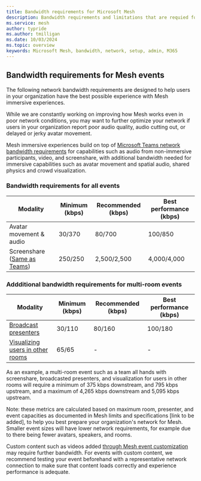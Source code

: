 ```yaml
---
title: Bandwidth requirements for Microsoft Mesh
description: Bandwidth requirements and limitations that are requied for users to acecss Microsoft Mesh on their networks.
ms.service: mesh
author: typride
ms.author: tmilligan
ms.date: 10/03/2024
ms.topic: overview
keywords: Microsoft Mesh, bandwidth, network, setup, admin, M365
---
```


## Bandwidth requirements for Mesh events

The following network bandwidth requirements are designed to help users in your organization have the best possible experience with Mesh immersive experiences.

While we are constantly working on improving how Mesh works even in poor network conditions, you may want to further optimize your network if users in your organization report poor audio quality, audio cutting out, or delayed or jerky avatar movement.

Mesh immersive experiences build on top of [Microsoft Teams network bandwidth requirements](/microsoftteams/prepare-network#bandwidth-requirements) for capabilities such as audio from non-immersive participants, video, and screenshare, with additional bandwidth needed for immersive capabilities such as avatar movement and spatial audio, shared physics and crowd visualization.

### Bandwidth requirements for all events

| **Modality**                                                                          | **Minimum (kbps)** | **Recommended (kbps)** | **Best performance (kbps)** |
|---------------------------------------------------------------------------------------|--------------------|------------------------|-----------------------------|
| Avatar movement  & audio                                                              | 30/370             | 80/700                 | 100/850                     |
| Screenshare ([Same as Teams](/microsoftteams/prepare-network#bandwidth-requirements)) | 250/250            | 2,500/2,500            | 4,000/4,000                 |

### Addditional bandwidth requirements for multi-room events

| **Modality**                                                                                         | **Minimum (kbps)** | **Recommended (kbps)** | **Best performance (kbps)** |
|------------------------------------------------------------------------------------------------------|--------------------|------------------------|-----------------------------|
| [Broadcast presenters](../events-guide/produce-event.md#megaphone-or-broadcast-in-multi-room-events) | 30/110             | 80/160                 | 100/180                     |
| [Visualizing users in other rooms](../Resources/mesh-release-notes.md#multi-room-user-visualization) | 65/65              | -                      | -                           |

As an example, a multi-room event such as a team all hands with screenshare, broadcasted presenters, and visualization for users in other rooms will require a minimum of 375 kbps downstream, and 795 kbps upstream, and a maximum of 4,265 kbps downstream and 5,095 kbps upstream.

Note: these metrics are calculated based on maximum room, presenter, and event capacities as documented in Mesh limits and specifications [link to be added], to help you best prepare your organization's network for Mesh. Smaller event sizes will have lower network requirements, for example due to there being fewer avatars, speakers, and rooms.

Custom content such as videos added [through Mesh event customization](../events-guide/customize-event.md) may require further bandwidth. For events with custom content, we recommend testing your event beforehand with a representative network connection to make sure that content loads correctly and experience performance is adequate.
